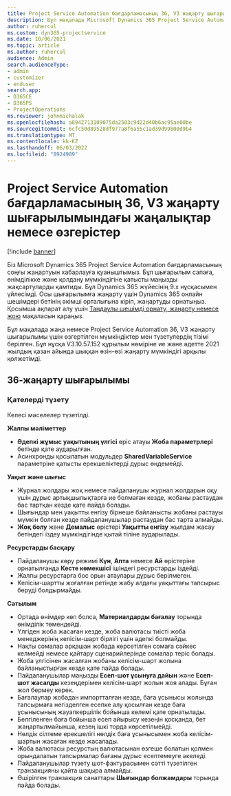 ```yaml
---
title: Project Service Automation бағдарламасының 36, V3 жаңарту шығарылымындағы жаңалықтар немесе өзгерістер
description: Бұл мақалада Microsoft Dynamics 365 Project Service Automation 36, V3 жаңарту шығарылымындағы қолжетімді мүмкіндіктер мен түзетулердің тізімі берілген.
author: ruhercul
ms.custom: dyn365-projectservice
ms.date: 10/06/2021
ms.topic: article
ms.author: ruhercul
audience: Admin
search.audienceType:
- admin
- customizer
- enduser
search.app:
- D365CE
- D365PS
- ProjectOperations
ms.reviewer: johnmichalak
ms.openlocfilehash: a8942713109075da2503c9d22d40b6ac95ae00be
ms.sourcegitcommit: 6cfc50d89528df977a8f6a55c1ad39d99800d9b4
ms.translationtype: MT
ms.contentlocale: kk-KZ
ms.lasthandoff: 06/03/2022
ms.locfileid: "8924989"
---
```

# <a name="whats-new-or-changed-in-project-service-automation-update-release-36-v3"></a>Project Service Automation бағдарламасының 36, V3 жаңарту шығарылымындағы жаңалықтар немесе өзгерістер

[!include [banner](../includes/psa-now-project-operations.md)]

Біз Microsoft Dynamics 365 Project Service Automation бағдарламасының соңғы жаңартуын хабарлауға қуаныштымыз. Бұл шығарылым сапаға, өнімділікке және қолдану мүмкіндігіне қатысты маңызды жақсартуларды қамтиды. Бұл Dynamics 365 жүйесінің 9.x нұсқасымен үйлесімді. Осы шығарылымға жаңарту үшін Dynamics 365 онлайн шешімдері бетінің әкімші орталығына кіріп, жаңартуды орнатыңыз. Қосымша ақпарат алу үшін [Таңдаулы шешімді орнату, жаңарту немесе жою](/power-platform/admin/install-remove-preferred-solution) мақаласын қараңыз.

Бұл мақалада жаңа немесе Project Service Automation 36, V3 жаңарту шығарылымы үшін өзгертілген мүмкіндіктер мен түзетулердің тізімі берілген. Бұл нұсқа V3.10.57.152 құрылым нөміріне ие және әдетте 2021 жылдың қазан айында шыққан өзін-өзі жаңарту мүмкіндігі арқылы қолжетімді.

## <a name="update-release-36"></a>36-жаңарту шығарылымы

### <a name="bug-fixes"></a>Қателерді түзету

Келесі мәселелер түзетілді.

**Жалпы мәліметтер**
- **Әдепкі жұмыс уақытының үлгісі** өріс атауы **Жоба параметрлері** бетінде қате аударылған.
- Асинхронды қосылатын модульдер **SharedVariableService** параметріне қатысты ерекшеліктерді дұрыс өңдемейді.

**Уақыт және шығыс**
- Журнал жолдары жоқ немесе пайдаланушы журнал жолдарын оқу үшін дұрыс артықшылықтарға ие болмаған кезде, жобаны растаудан бас тартқан кезде қате пайда болады.
- Шығындар мен уақытты енгізу бірнеше байланысты жобаны растауы мүмкін болған кезде пайдаланушылар растаудан бас тарта алмайды.
- **Жоқ болу** және **Демалыс** өрістері **Уақытты енгізу** жылдам жасау бетіндегі іздеу мүмкіндігінде қытай тіліне аударылады.

**Ресурстарды басқару**
- Пайдаланушы көру режимі **Күн**, **Апта** немесе **Ай** өрістеріне орнатылғанда **Кесте көмекшісі** ішіндегі ресурстарды іздейді.
- Жалпы ресурстарға бос орын атаулары дұрыс берілмеген. 
- Келісім-шартты жоғалған ретінде жабу алдағы уақыттағы тапсырыс беруді болдырмайды.

**Сатылым**
- Ортада өнімдер көп болса, **Материалдарды бағалау** торында өнімділік төмендейді.
- Үлгіден жоба жасаған кезде, жоба валютасы тиісті жоба менеджерінің келісім-шарт бірлігі үшін әдепкі болмайды.
- Нақты сомалар әрқашан жобада көрсетілген сомаға сәйкес келмейді немесе қайтару сценарийлерінде сомалар теріс болады.
- Жоба үлгісінен жасалған жобаны келісім-шарт жолына байланыстырған кезде қате пайда болады.
- Пайдаланушылар маңызды **Есеп-шот ұсынуға дайын** және **Есеп-шот жасалды** кезеңдерімен келісім-шарт жолын жоя алады. Бұған жол бермеу керек.
- Бағалаулар жобадан импортталған кезде, баға ұсынысы жолында тапсырмаға негізделген есепке алу қосылған кезде баға ұсынысының жауапкершілік бойынша көлемі қате орнатылады.
- Белгіленген баға бойынша есеп айырысу кезеңін қосқанда, бет жаңартылмайынша, кезең ішкі торда көрсетілмейді.
- Нөлдік сілтеме ерекшелігі нөлдік баға ұсынысымен жоба келісім-шартын жасаған кезде жасалады.
- Жоба валютасы ресурстың валютасынан өзгеше болатын қолмен орындалатын тапсырмалар бағаны дұрыс есептемеуге әкеледі.
- Пайдаланушылар түзету шот-фактурасымен сәтті түзетілген транзакцияны қайта шақыра алмайды.
- Өшірілген транзакция санаттары **Шығындар болжамдары** торында пайда болады.




